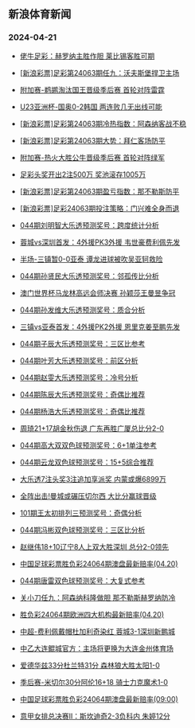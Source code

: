 ## 新浪体育新闻 
### 2024-04-21

+ [佬牛足彩：赫罗纳主胜作胆 莱比锡客胜可期](https://sports.sina.com.cn/l/2024-04-20/doc-inasmxma4499422.shtml)

+ [[新浪彩票]足彩第24063期任九：沃夫斯堡捍卫主场](https://sports.sina.com.cn/l/2024-04-20/doc-inasmtce4604309.shtml)

+ [附加赛-鹈鹕淘汰国王晋级季后赛 首轮对阵雷霆](https://sports.sina.com.cn/basketball/nba/2024-04-20/doc-inasncsy4385736.shtml)

+ [U23亚洲杯-国奥0-2韩国 两连败几无出线可能](https://sports.sina.com.cn/china/gqgs/2024-04-19/doc-inaskvxq5073964.shtml)

+ [[新浪彩票]足彩第24063期冷热指数：阿森纳客战不稳](https://sports.sina.com.cn/l/2024-04-20/doc-inasmtce4604952.shtml)

+ [[新浪彩票]足彩第24063期大势：拜仁客场防平](https://sports.sina.com.cn/l/2024-04-20/doc-inasmtce4604166.shtml)

+ [附加赛-热火大胜公牛晋级季后赛 首轮对阵绿军](https://sports.sina.com.cn/basketball/nba/2024-04-20/doc-inasmxku6388467.shtml)

+ [足彩头奖开出2注500万  奖池滚存1005万](https://sports.sina.com.cn/l/2024-04-20/doc-inasmtce4603815.shtml)

+ [[新浪彩票]足彩第24063期盈亏指数：那不勒斯防平](https://sports.sina.com.cn/l/2024-04-20/doc-inasmtaw6494558.shtml)

+ [[新浪彩票]足彩24063期投注策略：门兴难全身而退](https://sports.sina.com.cn/l/2024-04-20/doc-inasmtce4604573.shtml)

+ [044期刘明智大乐透预测奖号：跨度统计分析](https://sports.sina.com.cn/l/2024-04-20/doc-inasmxma4507331.shtml)

+ [蓉城vs深圳首发：4外援PK3外援 韦世豪费利佩先发](https://sports.sina.com.cn/china/j/2024-04-20/doc-inasnqhu4182581.shtml)

+ [半场-三镇暂0-0亚泰 谭龙进球被吹吴亚轲救险](https://sports.sina.com.cn/china/j/2024-04-20/doc-inasnuqt3068918.shtml)

+ [044期孙贤民大乐透预测奖号：邻孤传比分析](https://sports.sina.com.cn/l/2024-04-20/doc-inasmxmc3505908.shtml)

+ [澳门世界杯马龙林高远会师决赛 孙颖莎王曼昱争冠](https://sports.sina.com.cn/others/pingpang/2024-04-20/doc-inasnywr2956582.shtml)

+ [044期孙发维大乐透预测奖号：质合分析](https://sports.sina.com.cn/l/2024-04-20/doc-inasmxma4505965.shtml)

+ [三镇vs亚泰首发：4外援PK2外援 恩里克姜至鹏先发](https://sports.sina.com.cn/china/j/2024-04-20/doc-inasnqhv3182407.shtml)

+ [044期子辰大乐透预测奖号：三区比参考](https://sports.sina.com.cn/l/2024-04-20/doc-inasmxma4505584.shtml)

+ [044期叶芳大乐透预测奖号：前区分析](https://sports.sina.com.cn/l/2024-04-20/doc-inasmxma4505466.shtml)

+ [044期赵雯大乐透预测奖号：冷号分析](https://sports.sina.com.cn/l/2024-04-20/doc-inasmxma4505344.shtml)

+ [044期陈辰大乐透预测奖号：奇偶比推荐](https://sports.sina.com.cn/l/2024-04-20/doc-inasmxmc3504510.shtml)

+ [044期杨浩大乐透预测奖号：奇偶比推荐](https://sports.sina.com.cn/l/2024-04-20/doc-inasmxmc3503939.shtml)

+ [周琦21+17胡金秋伤退 广东再胜广厦总比分2-0](https://sports.sina.com.cn/basketball/cba/2024-04-20/doc-inasnywq3953018.shtml)

+ [044期高大双双色球预测奖号：6+1单注参考](https://sports.sina.com.cn/l/2024-04-20/doc-inasmxmc3499787.shtml)

+ [044期云龙双色球预测奖号：15+5综合推荐](https://sports.sina.com.cn/l/2024-04-20/doc-inasmxmc3501198.shtml)

+ [大乐透7注头奖3注追加享派奖 内蒙或爆6899万](https://sports.sina.com.cn/l/2024-04-20/doc-inasnywr2955041.shtml)

+ [全阵出击!曼城或碾压切尔西 大比分赢球晋级](https://sports.sina.com.cn/l/2024-04-20/doc-inaskezw5369762.shtml)

+ [101期王太初排列三预测奖号：奇偶分析](https://sports.sina.com.cn/l/2024-04-20/doc-inasncsy4392328.shtml)

+ [044期冯彬双色球预测奖号：三区比分析](https://sports.sina.com.cn/l/2024-04-20/doc-inasmxmc3501396.shtml)

+ [赵继伟18+10辽宁8人上双大胜深圳 总分2-0领先](https://sports.sina.com.cn/basketball/cba/2024-04-20/doc-inasnywq3948965.shtml)

+ [中国足球彩票胜负彩24064期澳盘最新赔率(04.20)](https://sports.sina.com.cn/l/2024-04-20/doc-inasncsz3399590.shtml)

+ [044期唐雷双色球预测奖号：大复式参考](https://sports.sina.com.cn/l/2024-04-20/doc-inasmxmc3501082.shtml)

+ [关小刀任九：阿森纳科隆做胆 那不勒斯赫罗纳防冷](https://sports.sina.com.cn/l/2024-04-20/doc-inasniyx3282086.shtml)

+ [胜负彩24064期欧洲四大机构最新赔率(04.20)](https://sports.sina.com.cn/l/2024-04-20/doc-inasncsy4400982.shtml)

+ [中超-费利佩戴帽杜加利奇染红 蓉城3-1深圳新鹏城](https://sports.sina.com.cn/china/j/2024-04-20/doc-inasnuqs4075872.shtml)

+ [中乙大连鲲城官方：主场将更换为大连金州体育场](https://sports.sina.com.cn/china/j/2024-04-20/doc-inasnqhu4184092.shtml)

+ [爱德华兹33分杜兰特31分 森林狼大胜太阳1-0](https://sports.sina.com.cn/basketball/nba/2024-04-21/doc-inaspwaf2469731.shtml)

+ [季后赛-米切尔30分阿伦16+18 骑士力克魔术1-0](https://sports.sina.com.cn/basketball/nba/2024-04-21/doc-inaspruh3596039.shtml)

+ [中国足球彩票胜负彩24064期澳盘最新赔率(09:00)](https://sports.sina.com.cn/l/2024-04-20/doc-inasncsz3399590.shtml)

+ [意甲女排总决赛II：斯坎迪奇2-3负科内 朱婷12分](https://sports.sina.com.cn/others/volleyball/2024-04-21/doc-inasprui2599015.shtml)

